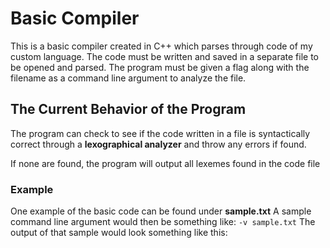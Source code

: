 # Basic Compiler

This is a basic compiler created in C++ which parses through code of my custom language. The code must be written and saved in a separate file to be opened and parsed. The program must be given a flag along with the filename as a command line argument to analyze the file.

## The Current Behavior of the Program

The program can check to see if the code written in a file is syntactically correct through a **lexographical analyzer** and throw any errors if found.

If none are found, the program will output all lexemes found in the code file

### Example

One example of the basic code can be found under **sample.txt**
A sample command line argument would then be something like:
```-v sample.txt```
The output of that sample would look something like this:

